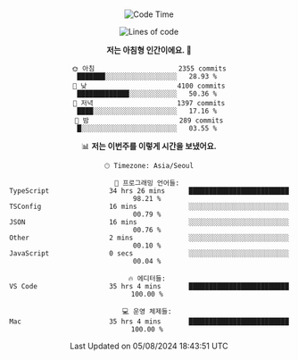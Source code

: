 <div align="center">

<br />

 <!--START_SECTION:waka-->
![Code Time](http://img.shields.io/badge/Code%20Time-2%2C887%20hrs%2044%20mins-blue)

![Lines of code](https://img.shields.io/badge/%EC%A0%80%EB%8A%94%20%EC%97%AC%ED%83%9C%EA%B9%8C%EC%A7%80%20-4.2%20million%20%EC%A4%84%EC%9D%98%20%EC%BD%94%EB%93%9C%EB%A5%BC%20%EC%9E%91%EC%84%B1%ED%96%88%EC%96%B4%EC%9A%94.-blue)

**저는 아침형 인간이에요. 🐤** 

```text
🌞 아침                     2355 commits        ███████░░░░░░░░░░░░░░░░░░   28.93 % 
🌆 낮　                     4100 commits        █████████████░░░░░░░░░░░░   50.36 % 
🌃 저녁                     1397 commits        ████░░░░░░░░░░░░░░░░░░░░░   17.16 % 
🌙 밤　                     289 commits         █░░░░░░░░░░░░░░░░░░░░░░░░   03.55 % 
```


📊 **저는 이번주를 이렇게 시간을 보냈어요.** 

```text
🕑︎ Timezone: Asia/Seoul

💬 프로그래밍 언어들: 
TypeScript               34 hrs 26 mins      █████████████████████████   98.21 % 
TSConfig                 16 mins             ░░░░░░░░░░░░░░░░░░░░░░░░░   00.79 % 
JSON                     16 mins             ░░░░░░░░░░░░░░░░░░░░░░░░░   00.76 % 
Other                    2 mins              ░░░░░░░░░░░░░░░░░░░░░░░░░   00.10 % 
JavaScript               0 secs              ░░░░░░░░░░░░░░░░░░░░░░░░░   00.04 % 

🔥 에디터들: 
VS Code                  35 hrs 4 mins       █████████████████████████   100.00 % 

💻 운영 체제들: 
Mac                      35 hrs 4 mins       █████████████████████████   100.00 % 
```


 Last Updated on 05/08/2024 18:43:51 UTC
<!--END_SECTION:waka-->

</div>
